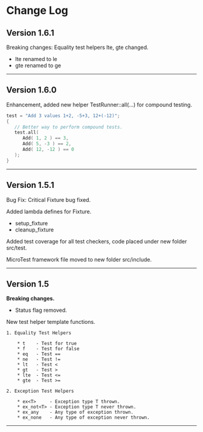 # Change Log
## Version 1.6.1
Breaking changes: Equality test helpers lte, gte changed.

* lte renamed to le
* gte renamed to ge

---
## Version 1.6.0

Enhancement, added new helper TestRunner::all(...) for compound testing.

```C++
test = "Add 3 values 1+2, -5+3, 12+(-12)";
{
   // Better way to perform compound tests.
   test.all(
      Add( 1, 2 ) == 3,
      Add( 5, -3 ) == 2,
      Add( 12, -12 ) == 0
   );
}
```
---
## Version 1.5.1

Bug Fix: Critical Fixture bug fixed.

Added lambda defines for Fixture.

* setup_fixture
* cleanup_fixture

Added test coverage for all test checkers, code placed under new folder src/test.

MicroTest framework file moved to new folder src/include.

---
## Version 1.5

**Breaking changes.**

* Status flag removed.

New test helper template functions.

```
1. Equality Test Helpers

    * t    - Test for true
    * f    - Test for false
    * eq   - Test ==
    * ne   - Test !=
    * lt   - Test <
    * gt   - Test >
    * lte  - Test <=
    * gte  - Test >=

2. Exception Test Helpers

    * ex<T>     - Exception type T thrown.
    * ex_not<T> - Exception type T never thrown.
    * ex_any    - Any type of exception thrown.
    * ex_none   - Any type of exception never thrown.
```

---
